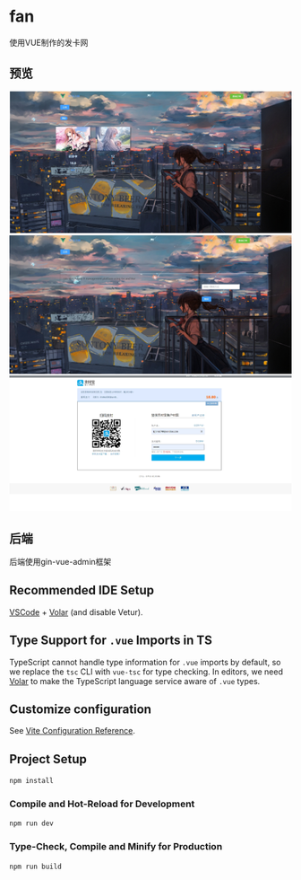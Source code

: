 # fan

使用VUE制作的发卡网


## 预览 


![]( ./屏幕截图_16-8-2024_125336_localhost.jpeg "")
![]( ./屏幕截图_16-8-2024_12541_localhost.jpeg "")
![]( ./屏幕截图_16-8-2024_125453_excashier-sandbox.dl.alipaydev.com.jpeg "Magic Gardens")
## 后端

后端使用gin-vue-admin框架


## Recommended IDE Setup

[VSCode](https://code.visualstudio.com/) + [Volar](https://marketplace.visualstudio.com/items?itemName=Vue.volar) (and disable Vetur).




## Type Support for `.vue` Imports in TS

TypeScript cannot handle type information for `.vue` imports by default, so we replace the `tsc` CLI with `vue-tsc` for type checking. In editors, we need [Volar](https://marketplace.visualstudio.com/items?itemName=Vue.volar) to make the TypeScript language service aware of `.vue` types.

## Customize configuration

See [Vite Configuration Reference](https://vitejs.dev/config/).

## Project Setup

```sh
npm install
```

### Compile and Hot-Reload for Development

```sh
npm run dev
```

### Type-Check, Compile and Minify for Production

```sh
npm run build
```
